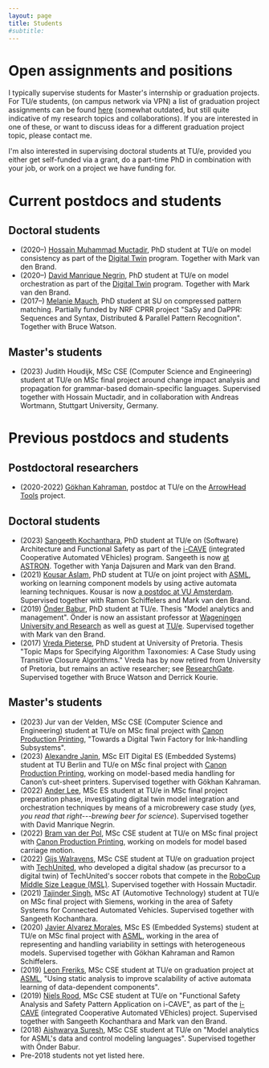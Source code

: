 ```yaml
---
layout: page
title: Students
#subtitle:
---
```


# Open assignments and positions

I typically supervise students for Master's internship or graduation projects. For TU/e students, (on campus network via VPN) a list of graduation project assignments can be found [here](https://assignments.win.tue.nl/search?q=cleophas) (somewhat outdated, but still quite indicative of my research topics and collaborations). If you are interested in one of these, or want to discuss ideas for a different graduation project topic, please contact me.

I'm also interested in supervising doctoral students at TU/e, provided you either get self-funded via a grant, do a part-time PhD in combination with your job, or work on a project we have funding for.

<!-- At the moment (June 2020), we have [Two PhD positions on methodology and tool support for effective digital twinning](https://jobs.tue.nl/en/vacancy/two-phd-positions-on-methodology-and-tool-support-for-effective-digital-twinning-852762.html). -->


# Current postdocs and students

## Doctoral students

* (2020–) [Hossain Muhammad Muctadir](https://www.linkedin.com/in/muctadir/), PhD student at TU/e on model consistency as part of the [Digital Twin](https://www.digital-twin-research.nl) program. Together with Mark van den Brand.
* (2020–) [David Manrique Negrin](https://www.linkedin.com/in/david-manrique-81a2b026/), PhD student at TU/e on model orchestration as part of the [Digital Twin](https://www.digital-twin-research.nl) program. Together with Mark van den Brand.
* (2017–) [Melanie Mauch](https://www.linkedin.com/in/melanie-mauch-25565661/), PhD student at SU on compressed pattern matching. Partially funded by NRF CPRR project "SaSy and DaPPR: Sequences and Syntax, Distributed & Parallel Pattern Recognition". Together with Bruce Watson.

## Master's students

* (2023) Judith Houdijk, MSc CSE (Computer Science and Engineering) student at TU/e on MSc final project around change impact analysis and propagation for grammar-based domain-specific languages. Supervised together with Hossain Muctadir, and in collaboration with Andreas Wortmann, Stuttgart University, Germany.
<!-- * (2022) Jingjing Wang, MSc ES student at TU/e in MSc final project preparation phase, deciding on topic. Supervised together with Hossain Muctadir. -->

# Previous postdocs and students

## Postdoctoral researchers

* (2020-2022) [Gökhan Kahraman](https://www.linkedin.com/in/gokhankahraman-51788b16/), postdoc at TU/e on the [ArrowHead Tools](https://arrowhead.eu/arrowheadtools) project.

## Doctoral students

* (2023) [Sangeeth Kochanthara](https://www.linkedin.com/in/sangeethko/), PhD student at TU/e on (Software) Architecture and Functional Safety as part of the [i-CAVE](https://i-cave.nl) (integrated Cooperative Automated VEhicles) program. Sangeeth is now [at ASTRON](https://www.astron.nl). Together with Yanja Dajsuren and Mark van den Brand.
* (2021) [Kousar Aslam](https://www.linkedin.com/in/kousar-aslam-61a39216b/), PhD student at TU/e on joint project with [ASML](https://www.asml.com), working on learning component models by using active automata learning techniques. Kousar is now [a postdoc at VU Amsterdam](https://research.vu.nl/en/persons/kousar-aslam). Supervised together with Ramon Schiffelers and Mark van den Brand.
* (2019) [Önder Babur](https://www.linkedin.com/in/önder-babur-phd-3920995a/), PhD student at TU/e. Thesis "Model analytics and management". Önder is now an assistant professor at [Wageningen University and Research](https://research.wur.nl/en/persons/önder-babur) as well as guest at [TU/e](https://research.tue.nl/en/persons/önder-babur). Supervised together with Mark van den Brand.
* (2017) [Vreda Pieterse](https://www.linkedin.com/in/vreda-pieterse-58b06238/), PhD student at University of Pretoria. Thesis "Topic Maps for Specifying Algorithm Taxonomies: A Case Study using Transitive Closure Algorithms." Vreda has by now retired from University of Pretoria, but remains an active researcher; see [ResearchGate](https://www.researchgate.net/profile/Vreda-Pieterse). Supervised together with Bruce Watson and Derrick Kourie.

## Master's students

* (2023) Jur van der Velden, MSc CSE (Computer Science and Engineering) student at TU/e on MSc final project with [Canon Production Printing](https://cpp.canon), "Towards a Digital Twin Factory for Ink-handling Subsystems".
* (2023) [Alexandre Janin](https://www.linkedin.com/in/alexandre-janin-678781172/), MSc EIT Digital ES (Embedded Systems) student at TU Berlin and TU/e on MSc final project with [Canon Production Printing](https://cpp.canon), working on model-based media handling for Canon’s cut-sheet printers. Supervised together with Gökhan Kahraman.
* (2022) [Ander Lee](https://www.linkedin.com/in/ander-lee/), MSc ES student at TU/e in MSc final project preparation phase, investigating digital twin model integration and orchestration techniques by means of a microbrewery case study (_yes, you read that right---brewing beer for science_). Supervised together with David Manrique Negrin.
* (2022) [Bram van der Pol](https://www.linkedin.com/in/bram-van-der-pol-07338b103/), MSc CSE student at TU/e on MSc final project with [Canon Production Printing](https://cpp.canon), working on models for model based carriage motion.
* (2022) [Gijs Walravens](https://www.linkedin.com/in/gijs-walravens/), MSc CSE student at TU/e on graduation project with [TechUnited](https://www.techunited.nl), who developed a digital shadow (as precursor to a digital twin) of TechUnited's soccer robots that compete in the [RoboCup Middle Size League (MSL)](https://msl.robocup.org). Supervised together with Hossain Muctadir.
* (2021) [Tajinder Singh](https://www.linkedin.com/in/tajinder1096/), MSc AT (Automotive Technology) student at TU/e on MSc final project with Siemens, working in the area of Safety Systems for Connected Automated Vehicles. Supervised together with Sangeeth Kochanthara.
* (2020) [Javier Alvarez Morales](https://www.linkedin.com/in/alvarezm-javier/), MSc ES (Embedded Systems) student at TU/e on MSc final project with [ASML](https://www.asml.com), working in the area of representing and handling variability in settings with heterogeneous models. Supervised together with Gökhan Kahraman and Ramon Schiffelers.
* (2019) [Leon Freriks](https://www.linkedin.com/in/leon-freriks-aa3ba1172/), MSc CSE student at TU/e on graduation project at [ASML](https://www.asml.com), "Using static analysis to improve scalability
of active automata learning of data-dependent components".
* (2019) [Niels Rood](https://www.linkedin.com/in/niels-rood/), MSc CSE student at TU/e on "Functional Safety Analysis and Safety Pattern Application on i-CAVE", as part of the [i-CAVE](https://i-cave.nl) (integrated Cooperative Automated VEhicles) project. Supervised together with Sangeeth Kochanthara and Mark van den Brand.
* (2018) [Aishwarya Suresh](https://www.linkedin.com/in/aishwarya-suresh-927617134/), MSc CSE student at TU/e on "Model analytics for ASML's data and control modeling languages". Supervised together with Önder Babur.
* Pre-2018 students not yet listed here.
